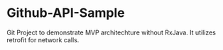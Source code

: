# Github-API-Sample
Git Project to demonstrate MVP architechture without RxJava. It utilizes retrofit for network calls. 
